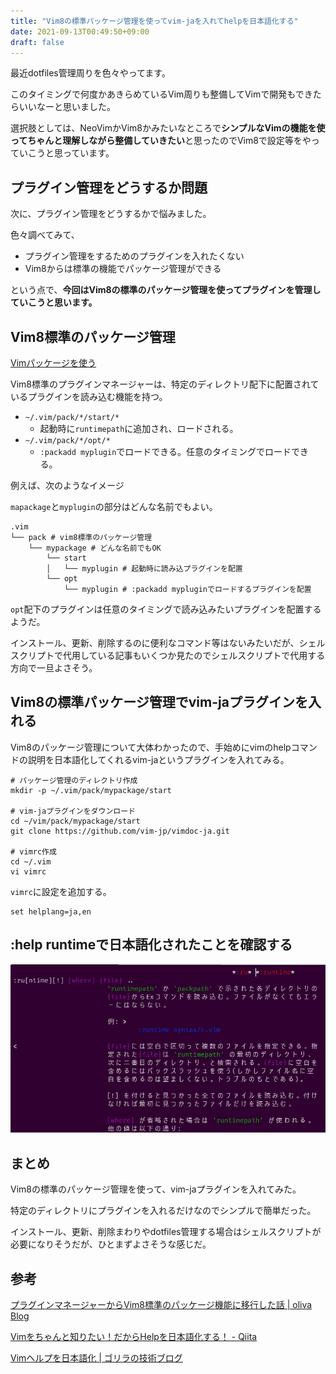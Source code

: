 ```yaml
---
title: "Vim8の標準パッケージ管理を使ってvim-jaを入れてhelpを日本語化する"
date: 2021-09-13T00:49:50+09:00
draft: false
---
```


最近dotfiles管理周りを色々やってます。  

このタイミングで何度かあきらめているVim周りも整備してVimで開発もできたらいいなーと思いました。  

選択肢としては、NeoVimかVim8かみたいなところで**シンプルなVimの機能を使ってちゃんと理解しながら整備していきたい**と思ったのでVim8で設定等をやっていこうと思っています。  

## プラグイン管理をどうするか問題
次に、プラグイン管理をどうするかで悩みました。  

色々調べてみて、  

- プラグイン管理をするためのプラグインを入れたくない
- Vim8からは標準の機能でパッケージ管理ができる

という点で、**今回はVim8の標準のパッケージ管理を使ってプラグインを管理していこうと思います。**  

## Vim8標準のパッケージ管理

[Vimパッケージを使う](https://vim-jp.org/vimdoc-ja/repeat.html#packages)

Vim8標準のプラグインマネージャーは、特定のディレクトリ配下に配置されているプラグインを読み込む機能を持つ。  

- `~/.vim/pack/*/start/*`
  - 起動時に`runtimepath`に追加され、ロードされる。
- `~/.vim/pack/*/opt/*`
  - `:packadd myplugin`でロードできる。任意のタイミングでロードできる。

例えば、次のようなイメージ

`mapackage`と`myplugin`の部分はどんな名前でもよい。  

```
.vim
└── pack # vim8標準のパッケージ管理
    └── mypackage # どんな名前でもOK
        └── start 
        │   └── myplugin # 起動時に読み込プラグインを配置
        └── opt
            └── myplugin # :packadd mypluginでロードするプラグインを配置
```

`opt`配下のプラグインは任意のタイミングで読み込みたいプラグインを配置するようだ。  

インストール、更新、削除するのに便利なコマンド等はないみたいだが、シェルスクリプトで代用している記事もいくつか見たのでシェルスクリプトで代用する方向で一旦よさそう。  

## Vim8の標準パッケージ管理でvim-jaプラグインを入れる

Vim8のパッケージ管理について大体わかったので、手始めにvimのhelpコマンドの説明を日本語化してくれるvim-jaというプラグインを入れてみる。  

```
# パッケージ管理のディレクトリ作成
mkdir -p ~/.vim/pack/mypackage/start

# vim-jaプラグインをダウンロード
cd ~/vim/pack/mypackage/start
git clone https://github.com/vim-jp/vimdoc-ja.git

# vimrc作成
cd ~/.vim
vi vimrc
```

`vimrc`に設定を追加する。  

```vimrc
set helplang=ja,en
```


## :help runtimeで日本語化されたことを確認する

![日本語化されたhelp](Snipaste_2021-09-13_01-31-39.png)

## まとめ

Vim8の標準のパッケージ管理を使って、vim-jaプラグインを入れてみた。  

特定のディレクトリにプラグインを入れるだけなのでシンプルで簡単だった。  

インストール、更新、削除まわりやdotfiles管理する場合はシェルスクリプトが必要になりそうだが、ひとまずよさそうな感じだ。  

## 参考

[プラグインマネージャーからVim8標準のパッケージ機能に移行した話 \| oliva Blog](https://blog.oliva.co.jp/index.php/2019/11/19/1109/)

[Vimをちゃんと知りたい！だからHelpを日本語化する！ \- Qiita](https://qiita.com/issuy/items/919d76ac1b94dc56a77e)

[Vimヘルプを日本語化 \| ゴリラの技術ブログ](https://gorilla.netlify.app/articles/20190427-vim-help-jp.html#%E3%83%95%E3%82%9A%E3%83%A9%E3%82%AF%E3%82%99%E3%82%A4%E3%83%B3%E3%81%AB%E6%97%A5%E6%9C%AC%E8%AA%9E%E3%83%9E%E3%83%8B%E3%83%A5%E3%82%A2%E3%83%AB%E3%82%92%E8%BF%BD%E5%8A%A0)
